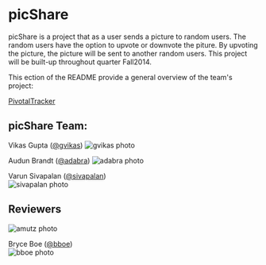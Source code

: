 # picShare 

picShare is a project that as a user sends a picture to random users. The random users have the option to upvote or downvote the piture.
By upvoting the picture, the picture will be sent to another random users.
This project will be built-up throughout quarter Fall2014.

This ection of the README provide a general overview of the team's project: 

[PivotalTracker](https://www.pivotaltracker.com/n/projects/1193864)

## picShare Team: 

Vikas Gupta ([@gvikas](https://github.com/gvikas))
![gvikas photo](https://avatars3.githubusercontent.com/u/3737348?v=2&s=400)

Audun Brandt ([@adabra](https://github.com/adabra))
![adabra photo](https://avatars3.githubusercontent.com/u/3696402?v=2&s=460)


Varun Sivapalan ([@sivapalan](https://github.com/sivapalan/))  
![sivapalan photo](https://avatars2.githubusercontent.com/u/5470233?v=2&s=120)

## Reviewers
  
![amutz photo](https://avatars3.githubusercontent.com/u/919763?v=2&s=120)


Bryce Boe ([@bboe](https://github.com/bboe/))  
![bboe photo](https://avatars3.githubusercontent.com/u/48100?s=120)